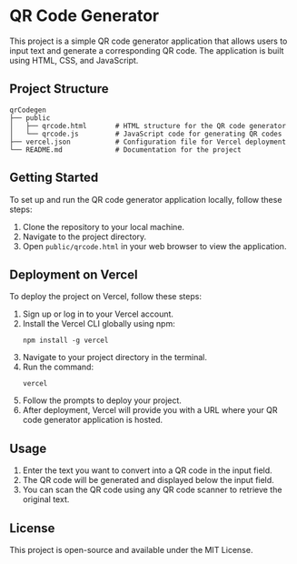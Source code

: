 # QR Code Generator

This project is a simple QR code generator application that allows users to input text and generate a corresponding QR code. The application is built using HTML, CSS, and JavaScript.

## Project Structure

```
qrCodegen
├── public
│   ├── qrcode.html       # HTML structure for the QR code generator
│   └── qrcode.js         # JavaScript code for generating QR codes
├── vercel.json           # Configuration file for Vercel deployment
└── README.md             # Documentation for the project
```

## Getting Started

To set up and run the QR code generator application locally, follow these steps:

1. Clone the repository to your local machine.
2. Navigate to the project directory.
3. Open `public/qrcode.html` in your web browser to view the application.

## Deployment on Vercel

To deploy the project on Vercel, follow these steps:

1. Sign up or log in to your Vercel account.
2. Install the Vercel CLI globally using npm:
   ```
   npm install -g vercel
   ```
3. Navigate to your project directory in the terminal.
4. Run the command:
   ```
   vercel
   ```
5. Follow the prompts to deploy your project.
6. After deployment, Vercel will provide you with a URL where your QR code generator application is hosted.

## Usage

1. Enter the text you want to convert into a QR code in the input field.
2. The QR code will be generated and displayed below the input field.
3. You can scan the QR code using any QR code scanner to retrieve the original text.

## License

This project is open-source and available under the MIT License.